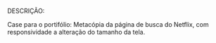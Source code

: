 DESCRIÇÃO:

Case para o portifólio: Metacópia da página de busca do Netflix, com responsividade a alteração do tamanho da tela.
